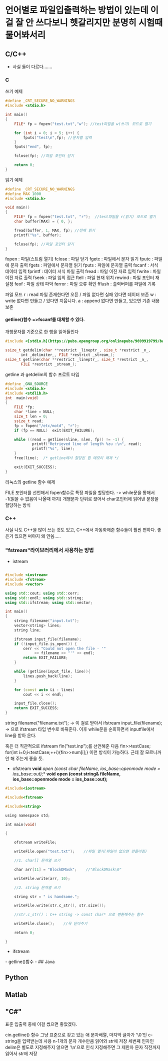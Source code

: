 # 언어별로 파일입출력하는 방법이 있는데 이걸 잘 안 쓰다보니 헷갈리지만 분명히 시험때 물어봐서리

## C/C++
- 사실 둘이 다르다.......


### C
쓰기 예제
```c
#define _CRT_SECURE_NO_WARNINGS 
#include <stdio.h> 

int main()
{
    FILE* fp = fopen("test.txt","w"); //test파일을 w(쓰기) 모드로 열기

    for (int i = 0; i < 5; i++) {
        fputs("test\n",fp); //문자열 입력
    }
    fputs("end", fp);

    fclose(fp); //파일 포인터 닫기

    return 0;
}
```
읽기 예제 
```c
#define _CRT_SECURE_NO_WARNINGS
#define MAX 1000
#include <stdio.h>

void main()
{
    FILE* fp = fopen("test.txt", "r");  //test파일을 r(읽기) 모드로 열기
    char buffer[MAX] = { 0, };

    fread(buffer, 1, MAX, fp); //전체 읽기
    printf("%s", buffer);

    fclose(fp); //파일 포인터 닫기
}
```
fopen : 파일(스트림 열기) 
fclose : 파일 닫기 
fgetc : 파일에서 문자 읽기 
fputc : 파일에 문자 출력 
fgets : 파일에서 문자열 읽기 
fputs : 파일에 문자열 출력 
fscanf : 서식 데이터 입력 
fprintf : 데이터 서식 파일 출력 
fread : 파일 이진 자료 입력 
fwrite : 파일 이진 자료 출력 
fseek : 파일 임의 접근 
ftell : 파일 현재 위치 
rewind : 파일 포인터 재설정 
feof : 파일 상태 파악 
ferror : 파일 오류 확인 
fflush : 출력버퍼를 파일에 기록

파일 모드
r : read 파일 존재한다면 오픈 / 파일 없다면 실패 있다면 데이터 보존
w : write  없다면 만들고 / 있다면 지웁니다.
a : append 없다면 만들고, 있으면 기존 내용 보존

#### getline()함수 =>fscanf를 대체할 수 있다.

개행문자를 기준으로 한 행을 읽어들인다
```c
#include <[stdio.h](https://pubs.opengroup.org/onlinepubs/9699919799/basedefs/stdio.h.html)>  
  
ssize_t getdelim(char **restrict _lineptr_, size_t *restrict _n_,  
       int _delimiter_, FILE *restrict _stream_);  
ssize_t getline(char **restrict _lineptr_, size_t *restrict _n_,  
       FILE *restrict _stream_);

```
getline 과 getdelim의 함수 프로토 타입


```c
#define _GNU_SOURCE
#include <stdio.h>
#include <stdlib.h>
int  main(void)
{
    FILE *fp;
    char *line = NULL;
    size_t len = 0;
    ssize_t read;
    fp = fopen("/etc/motd", "r");
    if (fp == NULL)  exit(EXIT_FAILURE);

    while ((read = getline(&line, &len, fp)) != -1) {
            printf("Retrieved line of length %zu :\n", read);
            printf("%s", line);
    }
    free(line);  /* getline에서 할당된 힙 메모리 해제 */

    exit(EXIT_SUCCESS);
}

```
리눅스의 getline 함수 예제

FILE 포인터를 선언해서 fopen함수로 특정 파일을 할당한다.
-> while문을 통해서 -1(읽을 수 없음이 나올때 까지)
개행문자 단위로 끊어서 char포인터에 읽어낸 문장을 할당하는 방식

### C++

사실 나도 C++을 많이 쓰는 것도 있고, C++에서 자동화해준 함수들이 훨씬 편하다.
좋은거 있으면 써야지 왜 안씀.....


### "fstream"라이브러리에서 사용하는 방법
- istream
```c++

#include <iostream>
#include <fstream>
#include <vector>

using std::cout; using std::cerr;
using std::endl; using std::string;
using std::ifstream; using std::vector;

int main()
{
    string filename("input.txt");
    vector<string> lines;
    string line;

    ifstream input_file(filename);
    if (!input_file.is_open()) {
        cerr << "Could not open the file - '"
             << filename << "'" << endl;
        return EXIT_FAILURE;
    }

    while (getline(input_file, line)){
        lines.push_back(line);
    }

    for (const auto &i : lines)
        cout << i << endl;

    input_file.close();
    return EXIT_SUCCESS;
}
```
string filename("filename.txt"); -> 이 걸로 받아서 
ifstream input_file(filename); -> 으로 ifstream 타입 변수로 바꿔준다. 
이후 while문을 순회하면서 inputfile에서 line을 받아 온다. 

혹은 더 직관적으로 ifstream fin("test.inp");를 선언해준 다음 
fin>>testCase;
for(int i=0;i<testCase;++i){fin>>num[i];}
이런 방식이 가능하다. 근데 잘 모르니까 안 해 주는게 좋을 듯.


- ofstream
	 **void** **open (const char* fileName, ios_base::openmode mode = ios_base::out);**
	**void** **open (const string& fileName, ios_base::openmode mode = ios_base::out);**
```c++
#include<iostream>

#include<fstream>

#include<string>

using namespace std;

int main(void)

{

    ofstream writeFile;

    writeFile.open("test.txt");    //파일 열기(파일이 없으면 만들어짐)

    //1. char[] 문자열 쓰기

    char arr[11] = "BlockDMask";    //"BlockDMask\0"

    writeFile.write(arr, 10);

    //2. string 문자열 쓰기

    string str = " is handsome.";

    writeFile.write(str.c_str(), str.size());

    //str.c_str() : C++ string -> const char* 으로 변환해주는 함수

    writeFile.close();    //꼭 닫아주기

    return 0;

}
```
- ifstream
<string> 
 - getline()함수
 - 
## Java

## Python

## Matlab

## "C#"




표준 입출력 중에 이걸 썼으면 좋았겠다.

cin.getline() 함수 그냥 표준으로 갖고 있는 애 
문자배열, 마지막 글자가 '\0'인 c-string을 입력받는데 사용
n-1개의 문자 개수만큼 읽어와 str에 저장
세번째 인자인 delim은 별도로 지정해주지 않으면 '\n'으로 인식 
지정해주면 그 제한자 문자 직전까지 읽어서 str에 저장

